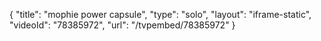{
    "title": "mophie power capsule",
    "type": "solo",
    "layout": "iframe-static",
    "videoId": "78385972",
    "url": "\/tvpembed\/78385972"
}
